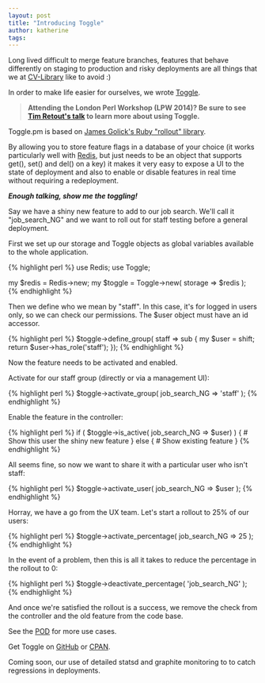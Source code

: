 ```yaml
---
layout: post
title: "Introducing Toggle"
author: katherine 
tags: 
---
```


Long lived difficult to merge feature branches, features that behave differently on staging to production and risky deployments are all things that we at [CV-Library](http://www.cv-library.co.uk/) like to avoid :) 

In order to make life easier for ourselves, we wrote [Toggle](https://metacpan.org/pod/distribution/Toggle).

> **Attending the London Perl Workshop (LPW 2014)? Be sure to see [Tim Retout's talk](http://act.yapc.eu/lpw2014/talk/5734) to learn more about using Toggle.**

Toggle.pm is based on [James Golick's Ruby "rollout" library](https://github.com/FetLife/rollout).

By allowing you to store feature flags in a database of your choice (it works particularly well with [Redis](http://redis.io/), but just needs to be an object that supports get(), set() and del() on a key) it makes it very easy to expose a UI to the state of deployment and also to enable or disable features in real time without requiring a redeployment.

**_Enough talking, show me the toggling!_**

Say we have a shiny new feature to add to our job search. We'll call it  "job_search_NG" and we want to roll out for staff testing before a general deployment.

First we set up our storage and Toggle objects as global variables available to the whole application.

{% highlight perl %}
use Redis;
use Toggle;
    
my $redis = Redis->new;
my $toggle = Toggle->new( storage => $redis );
{% endhighlight %}

Then we define who we mean by "staff". In this case, it's for logged in users only, so we can check our permissions. The $user object must have an id accessor.

{% highlight perl %}
$toggle->define_group( staff => sub {
    my $user = shift;
    return $user->has_role('staff');
});
{% endhighlight %}

Now the feature needs to be activated and enabled.

Activate for our staff group (directly or via a management UI):

{% highlight perl %}
$toggle->activate_group( job_search_NG => 'staff' );
{% endhighlight %}

Enable the feature in the controller:

{% highlight perl %}
if ( $toggle->is_active( job_search_NG => $user) ) {
    # Show this user the shiny new feature
} else {
    # Show existing feature
}
{% endhighlight %}

All seems fine, so now we want to share it with a particular user who isn't staff:

{% highlight perl %}
$toggle->activate_user( job_search_NG => $user );
{% endhighlight %}

Horray, we have a go from the UX team. Let's start a rollout to 25% of our users:

{% highlight perl %}
$toggle->activate_percentage( job_search_NG => 25 );
{% endhighlight %}

In the event of a problem, then this is all it takes to reduce the percentage in the rollout to 0:

{% highlight perl %}
$toggle->deactivate_percentage( 'job_search_NG' );
{% endhighlight %}

And once we're satisfied the rollout is a success, we remove the check from the controller and the old feature from the code base.

See the [POD](https://metacpan.org/pod/distribution/Toggle/lib/Toggle.pod) for more use cases. 

Get Toggle on [GitHub](https://github.com/cv-library/Toggle) or [CPAN](https://metacpan.org/release/Toggle).

Coming soon, our use of detailed statsd and graphite monitoring to to catch regressions in deployments.
